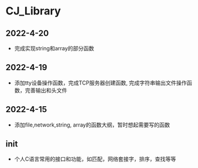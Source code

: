 # CJ_Library

## 2022-4-20
* 完成实现string和array的部分函数
## 2022-4-19
* 添加tty设备操作函数，完成TCP服务器创建函数, 完成字符串输出文件操作函数，完善输出和头文件
## 2022-4-15
* 添加file,network,string, array的函数大纲，暂时想起需要写的函数
## init
* 个人C语言常用的接口和功能，如匹配，网络套接字，排序，查找等等
